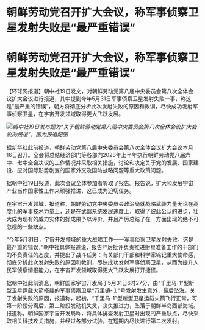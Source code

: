 # 朝鲜劳动党召开扩大会议，称军事侦察卫星发射失败是“最严重错误”

# 朝鲜劳动党召开扩大会议，称军事侦察卫星发射失败是“最严重错误”

【环球网报道】朝中社19日发文，对朝鲜劳动党第八届中央委员会第八次全体会议扩大会议进行报道，其中提到今年5月31日军事侦察卫星发射失败一事，称这是“最严重的错误”，朝方将彻底分析此次发射失败的原因和教训，尽快成功发射军事侦察卫星，在宇宙开发领域取得更大飞跃发展。

![](https://inews.gtimg.com/om_bt/OsML2QYIt6eRHa4oZsoSzD92b2n82afQsiR0kpSrAacZAAA/1000)_朝中社19日发布题为“关于朝鲜劳动党第八届中央委员会第八次全体会议扩大会议的报道”，图为报道配图_

据新华社此前报道，朝鲜劳动党第八届中央委员会第八次全体会议扩大会议本月16日召开。全会将总结经济部门等各部门2023年上半年执行朝鲜劳动党八届六中、七中全会决议的工作情况并采取相关措施，讨论和决定关于党的发展、国家建设、应对国际形势剧变的国家外交及国防战略问题等重大政策问题。

据朝中社19日报道，此次会议全体参加者听取了报告。报告说，扩大和发展宇宙产业当作国家性工作来顽强推进，这已成为迫切任务。

在宇宙开发领域，报道称，朝鲜劳动党中央委员会政治局就战略武装力量无论在高度化的军事技术力量上，还是在武器系统发展速度上，取得了彼此公认的进步，壮大成为现有的威力实体的好成果予以评价，并且严厉总结了在一方面出现的绝不可忽视的一些缺点。

“今年5月31日，宇宙开发领域的重大战略工作——军事侦察卫星发射失败，这是最严重的错误，”朝中社具体报道说，报告严厉批评负责推进射星准备工作的干部们的不负责任的态度，并提出了战斗任务：有关部门干部和科学家铭记重大使命感，彻底分析此次发射失败的原因和教训，尽快成功发射军事侦察卫星，从而为提升人民军侦察情报能力，在宇宙开发领域取得更大飞跃发展打开捷径。

据朝中社此前消息，朝鲜国家宇宙开发局于5月31日6时27分，由“千里马-1”型新型卫星运载火箭搭载的军事侦察卫星“万里镜-１”号发射发生意外，最后坠海。关于发射失败的原因，报道称，起初，“千里马-1”型新型卫星运载火箭飞行正常，可第一阶段分离后，第二阶段发动机失灵，丧失推进力，坠落于朝鲜半岛西部海域。报道称，朝鲜国家宇宙开发局称，将具体排查发射卫星时出现的严重缺点，尽快采取相关科技攻关措施，并经过各部分试验，在短期内尽快进行第二次发射。

